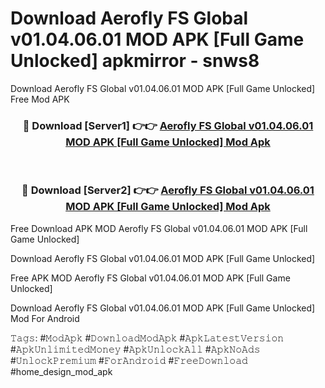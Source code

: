# Download Aerofly FS Global v01.04.06.01 MOD APK [Full Game Unlocked] apkmirror - snws8
Download Aerofly FS Global v01.04.06.01 MOD APK [Full Game Unlocked] Free Mod APK

<div align="center">
<h3>🔴 Download [Server1] 👉👉 <a href="https://apk-comot.site?title=Aerofly_FS_Global_v01.04.06.01_MOD_APK_[Full_Game_Unlocked]">Aerofly FS Global v01.04.06.01 MOD APK [Full Game Unlocked] Mod Apk</a></h3><br>

<h3>🔴 Download [Server2] 👉👉 <a href="https://apk-comot.site?title=Aerofly_FS_Global_v01.04.06.01_MOD_APK_[Full_Game_Unlocked]">Aerofly FS Global v01.04.06.01 MOD APK [Full Game Unlocked] Mod Apk</a></h3>
</div>


Free Download APK MOD Aerofly FS Global v01.04.06.01 MOD APK [Full Game Unlocked]

Download Aerofly FS Global v01.04.06.01 MOD APK [Full Game Unlocked] 

Free APK MOD Aerofly FS Global v01.04.06.01 MOD APK [Full Game Unlocked] 

Download Aerofly FS Global v01.04.06.01 MOD APK [Full Game Unlocked] Mod For Android

𝚃𝚊𝚐𝚜: #𝙼𝚘𝚍𝙰𝚙𝚔 #𝙳𝚘𝚠𝚗𝚕𝚘𝚊𝚍𝙼𝚘𝚍𝙰𝚙𝚔 #𝙰𝚙𝚔𝙻𝚊𝚝𝚎𝚜𝚝𝚅𝚎𝚛𝚜𝚒𝚘𝚗 #𝙰𝚙𝚔𝚄𝚗𝚕𝚒𝚖𝚒𝚝𝚎𝚍𝙼𝚘𝚗𝚎𝚢 #𝙰𝚙𝚔𝚄𝚗𝚕𝚘𝚌𝚔𝙰𝚕𝚕 #𝙰𝚙𝚔𝙽𝚘𝙰𝚍𝚜 #𝚄𝚗𝚕𝚘𝚌𝚔𝙿𝚛𝚎𝚖𝚒𝚞𝚖 #𝙵𝚘𝚛𝙰𝚗𝚍𝚛𝚘𝚒𝚍 #𝙵𝚛𝚎𝚎𝙳𝚘𝚠𝚗𝚕𝚘𝚊𝚍 #home_design_mod_apk